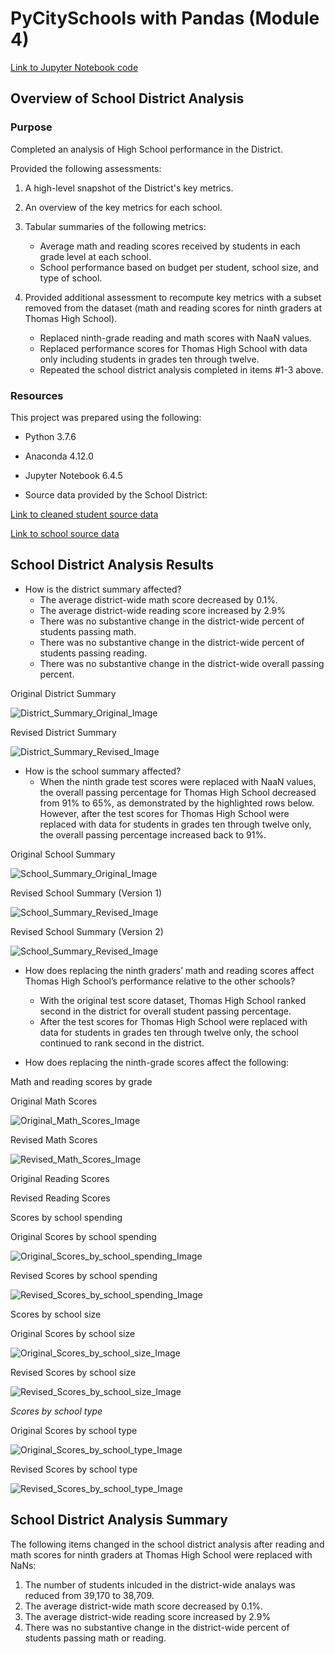 # PyCitySchools with Pandas (Module 4)

[Link to Jupyter Notebook code](PyCitySchools_Challenge.ipynb)

## Overview of School District Analysis

### Purpose
Completed an analysis of High School performance in the District.

Provided the following assessments:

1. A high-level snapshot of the District's key metrics.
2. An overview of the key metrics for each school.
3. Tabular summaries of the following metrics:
	* Average math and reading scores received by students in each grade level at each school.
	* School performance based on budget per student, school size, and type of school.

4. Provided additional assessment to recompute key metrics with a subset removed from the dataset (math and reading scores for ninth graders at Thomas High School).
	* Replaced ninth-grade reading and math scores with NaaN values.
	* Replaced performance scores for Thomas High School with data only including students in grades ten through twelve.
	* Repeated the school district analysis completed in items #1-3 above.

### Resources

This project was prepared using the following:
* Python 3.7.6
* Anaconda 4.12.0
* Jupyter Notebook 6.4.5

* Source data provided by the School District: 

[Link to cleaned student source data](clean_students_complete.csv)

[Link to school source data](schools_complete.csv)

## School District Analysis Results

* How is the district summary affected?
	* The average district-wide math score decreased by 0.1%.
	* The average district-wide reading score increased by 2.9%
	* There was no substantive change in the district-wide percent of students passing math.
	* There was no substantive change in the district-wide percent of students passing reading.
	* There was no substantive change in the district-wide overall passing percent.


Original District Summary

![District_Summary_Original_Image](district_key_metrics_orig.PNG)

Revised District Summary

![District_Summary_Revised_Image](district_key_metrics_rev.PNG)

* How is the school summary affected?
	* When the ninth grade test scores were replaced with NaaN values, the overall passing percentage for Thomas High School decreased from 91% to 65%, as demonstrated by the highlighted rows below.  However, after the test scores for Thomas High School were replaced with data for students in grades ten through twelve only, the overall passing percentage increased back to 91%.

Original School Summary

![School_Summary_Original_Image](school_key_metrics_orig.PNG)

Revised School Summary (Version 1)

![School_Summary_Revised_Image](school_key_metrics_rev.PNG)

Revised School Summary (Version 2)

![School_Summary_Revised_Image](school_key_metrics_rev2.PNG)

* How does replacing the ninth graders’ math and reading scores affect Thomas High School’s performance relative to the other schools?
	* With the original test score dataset, Thomas High School ranked second in the district for overall student passing percentage.
	* After the test scores for Thomas High School were replaced with data for students in grades ten through twelve only, the school continued to rank second in the district.

* How does replacing the ninth-grade scores affect the following:

Math and reading scores by grade

Original Math Scores

![Original_Math_Scores_Image](math_scores_grade_orig.PNG)

Revised Math Scores

![Revised_Math_Scores_Image](math_scores_grade_rev.PNG)

Original Reading Scores



Revised Reading Scores



Scores by school spending

Original Scores by school spending

![Original_Scores_by_school_spending_Image](spending_summary_orig.PNG)

Revised Scores by school spending

![Revised_Scores_by_school_spending_Image](spending_summary_rev.PNG)

Scores by school size
	
Original Scores by school size

![Original_Scores_by_school_size_Image](size_summary_orig.PNG)

Revised Scores by school size

![Revised_Scores_by_school_size_Image](size_summary_rev.PNG)

_Scores by school type_
	
Original Scores by school type

![Original_Scores_by_school_type_Image](type_summary_orig.PNG)

Revised Scores by school type

![Revised_Scores_by_school_type_Image](type_summary_rev.PNG)

## School District Analysis Summary
The following items changed in the school district analysis after reading and math scores for ninth graders at Thomas High School were replaced with NaNs:
1. The number of students inlcuded in the district-wide analays was reduced from 39,170 to 38,709.
2. The average district-wide math score decreased by 0.1%.
3. The average district-wide reading score increased by 2.9%
4. There was no substantive change in the district-wide percent of students passing math or reading.
